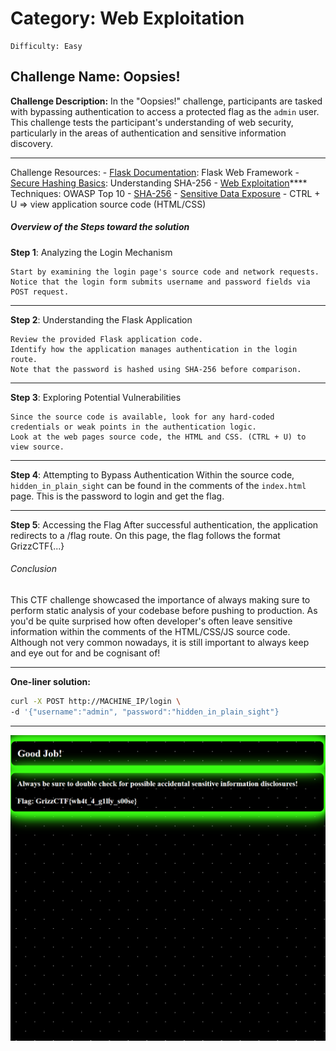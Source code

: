 # Category: Web Exploitation
    Difficulty: Easy
## Challenge Name: Oopsies!
**Challenge Description:**
In the "Oopsies!" challenge, participants are tasked with bypassing authentication to access a protected flag as the `admin` user. This challenge tests the participant's understanding of web security, particularly in the areas of authentication and sensitive information discovery.
___
Challenge Resources:
    - [Flask Documentation](https://flask.palletsprojects.com/): Flask Web Framework
    - [Secure Hashing Basics](https://brilliant.org/wiki/secure-hashing-algorithms/): Understanding SHA-256
    - [Web Exploitation](https://owasp.org/www-project-top-ten/)**** Techniques: OWASP Top 10
    - [SHA-256](https://www.simplilearn.com/tutorials/cyber-security-tutorial/sha-256-algorithm)
    - [Sensitive Data Exposure](https://www.manageengine.com/data-security/what-is/sensitive-data-exposure.html)
    - CTRL + U => view application source code (HTML/CSS)
##### Overview of the Steps toward the solution
**Step 1**: Analyzing the Login Mechanism

    Start by examining the login page's source code and network requests.
    Notice that the login form submits username and password fields via POST request.
___
**Step 2**: Understanding the Flask Application

    Review the provided Flask application code.
    Identify how the application manages authentication in the login route.
    Note that the password is hashed using SHA-256 before comparison.
    
___
**Step 3**: Exploring Potential Vulnerabilities

    Since the source code is available, look for any hard-coded credentials or weak points in the authentication logic.
    Look at the web pages source code, the HTML and CSS. (CTRL + U) to view source.
___
**Step 4**: Attempting to Bypass Authentication
    Within the source code, `hidden_in_plain_sight` can be found in the comments of the `index.html` page. This is the password to login and get the flag.
___

**Step 5**: Accessing the Flag
    After successful authentication, the application redirects to a /flag route.
    On this page, the flag follows the format GrizzCTF{...}

###### Conclusion
This CTF challenge showcased the importance of always making sure to perform static analysis of your codebase before pushing to production. As you'd be quite surprised how often developer's often leave sensitive information within the comments of the HTML/CSS/JS source code. Although not very common nowadays, it is still important to always keep and eye out for and be cognisant of!

---

**One-liner solution:**
```bash
curl -X POST http://MACHINE_IP/login \
-d '{"username":"admin", "password":"hidden_in_plain_sight"}
```

---
![Solution](image.png)


